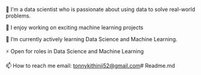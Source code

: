 👀 I'm a data scientist who is passionate about using data to solve real-world problems.

🔭 I enjoy working on exciting machine learning projects

🌱 I’m currently actively learning Data Science and Machine Learning.

⚡ Open for roles in Data Science and Machine Learning

📫 How to reach me email: tonnykithinji52@gmail.com# Readme.md
